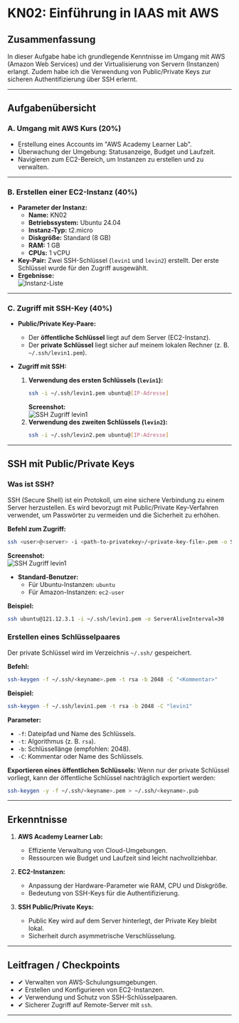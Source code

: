 # **KN02: Einführung in IAAS mit AWS**

## **Zusammenfassung**

In dieser Aufgabe habe ich grundlegende Kenntnisse im Umgang mit AWS (Amazon Web Services) und der Virtualisierung von Servern (Instanzen) erlangt. Zudem habe ich die Verwendung von Public/Private Keys zur sicheren Authentifizierung über SSH erlernt.

---

## **Aufgabenübersicht**

### **A. Umgang mit AWS Kurs (20%)**
- Erstellung eines Accounts im "AWS Academy Learner Lab".
- Überwachung der Umgebung: Statusanzeige, Budget und Laufzeit.
- Navigieren zum EC2-Bereich, um Instanzen zu erstellen und zu verwalten.

---

### **B. Erstellen einer EC2-Instanz (40%)**
- **Parameter der Instanz:**
  - **Name:** KN02
  - **Betriebssystem:** Ubuntu 24.04
  - **Instanz-Typ:** t2.micro
  - **Diskgröße:** Standard (8 GB)
  - **RAM:** 1 GB
  - **CPUs:** 1 vCPU
- **Key-Pair:** Zwei SSH-Schlüssel (`levin1` und `levin2`) erstellt. Der erste Schlüssel wurde für den Zugriff ausgewählt.
- **Ergebnisse:**  
  ![Instanz-Liste](/levin_pamaym346/KN02/img/Screenshot%202024-11-23%20124232.png)  
  
---

### **C. Zugriff mit SSH-Key (40%)**
- **Public/Private Key-Paare:**  
  - Der **öffentliche Schlüssel** liegt auf dem Server (EC2-Instanz).  
  - Der **private Schlüssel** liegt sicher auf meinem lokalen Rechner (z. B. `~/.ssh/levin1.pem`).

- **Zugriff mit SSH:**
  1. **Verwendung des ersten Schlüssels (`levin1`):**
     ```bash
     ssh -i ~/.ssh/levin1.pem ubuntu@[IP-Adresse]
     ```
     **Screenshot:**  
     ![SSH Zugriff levin1](/levin_pamaym346/KN02/img/Screenshot%202024-11-22%20133958.png)
  2. **Verwendung des zweiten Schlüssels (`levin2`):**
     ```bash
     ssh -i ~/.ssh/levin2.pem ubuntu@[IP-Adresse]
     ```
    
---

## **SSH mit Public/Private Keys**

### **Was ist SSH?**
SSH (Secure Shell) ist ein Protokoll, um eine sichere Verbindung zu einem Server herzustellen. Es wird bevorzugt mit Public/Private Key-Verfahren verwendet, um Passwörter zu vermeiden und die Sicherheit zu erhöhen.

**Befehl zum Zugriff:**
```bash
ssh <user>@<server> -i <path-to-privatekey>/<private-key-file>.pem -o ServerAliveInterval=30
```
**Screenshot:**  
     ![SSH Zugriff levin1](/levin_pamaym346/KN02/img/Screenshot%202024-11-22%20152318.png)

- **Standard-Benutzer:**  
  - Für Ubuntu-Instanzen: `ubuntu`  
  - Für Amazon-Instanzen: `ec2-user`

**Beispiel:**
```bash
ssh ubuntu@121.12.3.1 -i ~/.ssh/levin1.pem -o ServerAliveInterval=30
```

### **Erstellen eines Schlüsselpaares**
Der private Schlüssel wird im Verzeichnis `~/.ssh/` gespeichert.

**Befehl:**
```bash
ssh-keygen -f ~/.ssh/<keyname>.pem -t rsa -b 2048 -C "<Kommentar>"
```
**Beispiel:**
```bash
ssh-keygen -f ~/.ssh/levin1.pem -t rsa -b 2048 -C "levin1"
```

**Parameter:**
- `-f`: Dateipfad und Name des Schlüssels.
- `-t`: Algorithmus (z. B. `rsa`).
- `-b`: Schlüssellänge (empfohlen: 2048).
- `-C`: Kommentar oder Name des Schlüssels.

**Exportieren eines öffentlichen Schlüssels:**
Wenn nur der private Schlüssel vorliegt, kann der öffentliche Schlüssel nachträglich exportiert werden:
```bash
ssh-keygen -y -f ~/.ssh/<keyname>.pem > ~/.ssh/<keyname>.pub
```

---

## **Erkenntnisse**

1. **AWS Academy Learner Lab:**
   - Effiziente Verwaltung von Cloud-Umgebungen.
   - Ressourcen wie Budget und Laufzeit sind leicht nachvollziehbar.

2. **EC2-Instanzen:**
   - Anpassung der Hardware-Parameter wie RAM, CPU und Diskgröße.
   - Bedeutung von SSH-Keys für die Authentifizierung.

3. **SSH Public/Private Keys:**
   - Public Key wird auf dem Server hinterlegt, der Private Key bleibt lokal.
   - Sicherheit durch asymmetrische Verschlüsselung.

---

## **Leitfragen / Checkpoints**
- ✔ Verwalten von AWS-Schulungsumgebungen.  
- ✔ Erstellen und Konfigurieren von EC2-Instanzen.  
- ✔ Verwendung und Schutz von SSH-Schlüsselpaaren.  
- ✔ Sicherer Zugriff auf Remote-Server mit `ssh`.

---